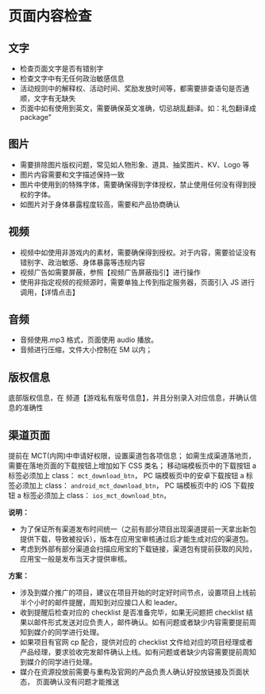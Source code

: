 # 页面内容检查

## 文字

- 检查页面文字是否有错别字
- 检查文字中有无任何政治敏感信息
- 活动规则中的解释权、活动时间、奖励发放时间等，都需要排查语句是否通顺，文字有无缺失
- 页面中如有使用到英文，需要确保英文准确，切忌胡乱翻译。如：礼包翻译成 package"

## 图片

- 需要排除图片版权问题，常见如人物形象、道具、抽奖图片、KV、Logo 等
- 图片内容需要和文字描述保持一致
- 图片中使用到的特殊字体，需要确保得到字体授权，禁止使用任何没有得到授权的字体。
- 如图片对于身体暴露程度较高，需要和产品协商确认

## 视频

- 视频中如使用非游戏内的素材，需要确保得到授权。对于内容，需要验证没有错别字、政治敏感、身体暴露等违规内容
- 视频广告如需要屏蔽，参照【视频广告屏蔽指引】进行操作
- 使用非指定视频的视频源时，需要单独上传到指定服务器，页面引入 JS 进行调用，【详情点击】

## 音频

- 音频使用.mp3 格式，页面使用 audio 播放。
- 音频进行压缩，文件大小控制在 5M 以内；

## 版权信息

底部版权信息，在 频道【游戏私有版号信息】，并且分别录入对应信息，并确认信息的准确性

## 渠道页面

提前在 MCT(内网)中申请好权限，设置渠道包各项信息；
如需生成渠道落地页，需要在落地页面的下载按钮上增加如下 CSS 类名；
移动端模板页中的下载按钮 a 标签必须加上 class： `mct_download_btn`，
PC 端模板页中的安卓下载按钮 a 标签必须加上 class： `android_mct_download_btn`，
PC 端模板页中的 iOS 下载按钮 a 标签必须加上 class： `ios_mct_download_btn`，

**说明：**

- 为了保证所有渠道发布时间统一（之前有部分项目出现渠道提前一天拿出新包提供下载，导致被投诉），版本在应用宝审核通过后才能生成对应的渠道包。
- 考虑到外部有部分渠道会扫描应用宝的下载链接，渠道包有提前获取的风险，应用宝一般是发布当天才提供审核。

**方案：**

- 涉及到媒介推广的项目，建议在项目开始的时定好时间节点，设置项目上线前半个小时的邮件提醒，周知到对应接口人和 leader。
- 收到提醒后检查对应的 checklist 是否准备完毕，如果无问题把 checklist 结果以邮件形式发送对应负责人，邮件确认。如有问题或者缺少内容需要提前周知到媒介的同学进行处理。
- 如果项目有官网 cp 配合，提供对应的 checklist 文件给对应的项目经理或者产品经理，要求验收完发邮件确认上线。如有问题或者缺少内容需要提前周知到媒介的同学进行处理。
- 媒介在资源投放前需要与重构及官网的产品负责人确认好投放链接及页面状态， 页面确认没有问题才能推送
